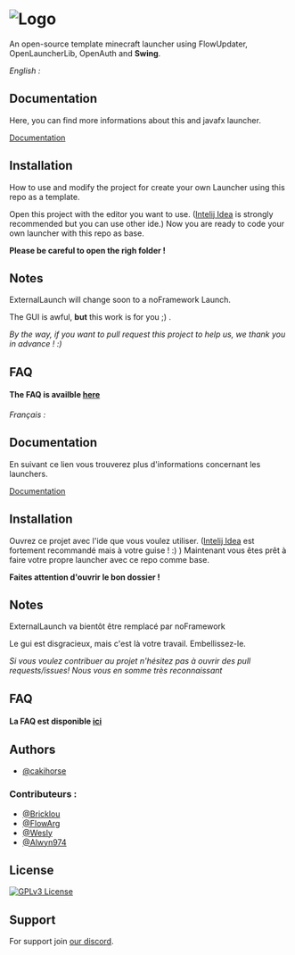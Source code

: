
# ![Logo](https://cakihorse.fr/wingLauncher.png)


An open-source template minecraft launcher using FlowUpdater, OpenLauncherLib, OpenAuth and **Swing**.

*English :*

## Documentation

Here, you can find more informations about this and javafx launcher.

[Documentation](https://bricklou.github.io/launcher-tutorials)


## Installation

How to use and modify the project for create your own Launcher using this repo as a template.

Open this project with the editor you want to use. ([Intelij Idea](https://www.jetbrains.com/idea/download/download-thanks.html) is strongly recommended but you can use other ide.) Now you are ready to code your own launcher with this repo as base.

**Please be careful to open the righ folder !**


    
## Notes
ExternalLaunch will change soon to a noFramework Launch.

The GUI is awful, **but** this work is for you ;) .

*By the way, if you want to pull request this project to help us, we thank you in advance ! :)*
## FAQ

#### The FAQ is availble [here](https://bricklou.github.io/launcher-tutorials/faq)






*Français :*

## Documentation

En suivant ce lien vous trouverez plus d'informations concernant les launchers.

[Documentation](https://bricklou.github.io/launcher-tutorials)


## Installation

Ouvrez ce projet avec l'ide que vous voulez utiliser. ([Intelij Idea](https://www.jetbrains.com/idea/download/download-thanks.html) est fortement recommandé mais à votre guise ! :) ) Maintenant vous êtes prêt à faire votre propre launcher avec ce repo comme base.

**Faites attention d'ouvrir le bon dossier !**


    
## Notes
ExternalLaunch va bientôt être remplacé par noFramework

Le gui est disgracieux, mais c'est là votre travail. Embellissez-le.

*Si vous voulez contribuer au projet n'hésitez pas à ouvrir des pull requests/issues! Nous vous en somme très reconnaissant*
## FAQ

#### La FAQ est disponible [ici](https://bricklou.github.io/launcher-tutorials/faq)



## Authors

- [@cakihorse](https://www.github.com/cakihorse)

### Contributeurs :

- [@Bricklou](https://www.github.com/bricklou)
- [@FlowArg](https://www.github.com/FlowArg)
- [@Wesly](https://www.github.com/WelsyMC)
- [@Alwyn974](https://github.com/alwyn974)


## License
[![GPLv3 License](https://img.shields.io/badge/License-GPL%20v3-yellow.svg)](https://opensource.org/licenses/)



## Support

For support join [our discord](https://discord.gg/b9DZbEcX3h).

